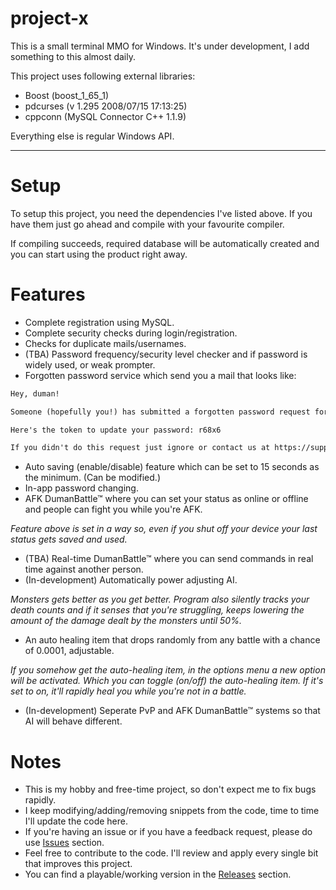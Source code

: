 # project-x
This is a small terminal MMO for Windows. It's under development, I add something to this almost daily.

This project uses following external libraries:
* Boost (boost_1_65_1)
* pdcurses (v 1.295 2008/07/15 17:13:25)
* cppconn (MySQL Connector C++ 1.1.9)

Everything else is regular Windows API.

---

# Setup

To setup this project, you need the dependencies I've listed above.
If you have them just go ahead and compile with your favourite compiler.

If compiling succeeds, required database will be automatically created and you can start using the product right away.

# Features

* Complete registration using MySQL.
* Complete security checks during login/registration.
* Checks for duplicate mails/usernames.
* (TBA) Password frequency/security level checker and if password is widely used, or weak prompter.
* Forgotten password service which send you a mail that looks like:

```html
Hey, duman!

Someone (hopefully you!) has submitted a forgotten password request for your account on DumanSTUDIOS projectX

Here's the token to update your password: r68x6

If you didn't do this request just ignore or contact us at https://support.dumanstudios.com
```

* Auto saving (enable/disable) feature which can be set to 15 seconds as the minimum. (Can be modified.)
* In-app password changing.
* AFK DumanBattle™ where you can set your status as online or offline and people can fight you while you're AFK.

_Feature above is set in a way so, even if you shut off your device your last status gets saved and used._
* (TBA) Real-time DumanBattle™ where you can send commands in real time against another person.
* (In-development) Automatically power adjusting AI.

_Monsters gets better as you get better. Program also silently tracks your death counts and if it senses that you're struggling, keeps lowering the amount of the damage dealt by the monsters until 50%._
* An auto healing item that drops randomly from any battle with a chance of 0.0001, adjustable.

_If you somehow get the auto-healing item, in the options menu a new option will be activated. Which you can toggle (on/off) the auto-healing item. If it's set to on, it'll rapidly heal you while you're not in a battle._
* (In-development) Seperate PvP and AFK DumanBattle™ systems so that AI will behave different.

# Notes

* This is my hobby and free-time project, so don't expect me to fix bugs rapidly.
* I keep modifying/adding/removing snippets from the code, time to time I'll update the code here.
* If you're having an issue or if you have a feedback request, please do use [Issues](https://github.com/tkduman/project-x/issues) section.
* Feel free to contribute to the code. I'll review and apply every single bit that improves this project.
* You can find a playable/working version in the [Releases](https://github.com/tkduman/project-x/releases) section.
